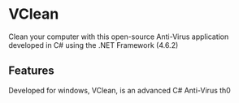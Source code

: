 # VClean
Clean your computer with this open-source Anti-Virus application developed in C# using the .NET Framework (4.6.2)

## Features
Developed for windows, VClean, is an advanced C# Anti-Virus th0
